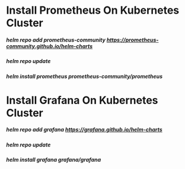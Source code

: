 # Install Prometheus On Kubernetes Cluster

##### helm repo add prometheus-community https://prometheus-community.github.io/helm-charts
##### helm repo update
##### helm install prometheus prometheus-community/prometheus

# Install Grafana On Kubernetes Cluster

##### helm repo add grafana https://grafana.github.io/helm-charts
##### helm repo update
##### helm install grafana grafana/grafana
